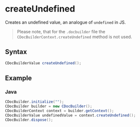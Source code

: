# createUndefined

Creates an undefined value, an analogue of `undefined` in JS.

> Please note, that for the `.docbuilder` file the `CDocBuilderContext.createUndefined` method is not used.

## Syntax

```java
CDocBuilderValue createUndefined();
```

## Example

### Java

``` java
CDocBuilder.initialize("");
CDocBuilder builder = new CDocBuilder();
CDocBuilderContext context = builder.getContext();
CDocBuilderValue undefinedValue = context.createUndefined();
CDocBuilder.dispose();
```
